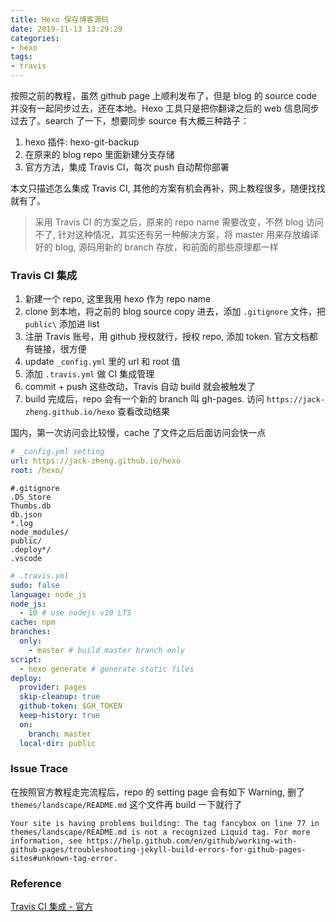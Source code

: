 ```yaml
---
title: Hexo 保存博客源码
date: 2019-11-13 13:29:29
categories:
- hexo
tags: 
- travis
---
```

按照之前的教程，虽然 github page 上顺利发布了，但是 blog 的 source code 并没有一起同步过去，还在本地。Hexo 工具只是把你翻译之后的 web 信息同步过去了。search 了一下，想要同步 source 有大概三种路子：

1. hexo 插件: hexo-git-backup
2. 在原来的 blog repo 里面新建分支存储
3. 官方方法，集成 Travis CI，每次 push 自动帮你部署

本文只描述怎么集成 Travis CI, 其他的方案有机会再补，网上教程很多，随便找找就有了。
> 采用 Travis CI 的方案之后，原来的 repo name 需要改变，不然 blog 访问不了, 针对这种情况，其实还有另一种解决方案，将 master 用来存放编译好的 blog, 源码用新的 branch 存放，和前面的那些原理都一样

### Travis CI 集成

1. 新建一个 repo, 这里我用 hexo 作为 repo name
1. clone 到本地，将之前的 blog source copy 进去，添加 `.gitignore` 文件，把 `public\` 添加进 list
1. 注册 Travis 账号，用 github 授权就行，授权 repo, 添加 token. 官方文档都有链接，很方便
1. update `_config.yml` 里的 url 和 root 值
1. 添加 `.travis.yml` 做 CI 集成管理
1. commit + push 这些改动，Travis 自动 build 就会被触发了
1. build 完成后，repo 会有一个新的 branch 叫 gh-pages. 访问 `https://jack-zheng.github.io/hexo` 查看改动结果

国内，第一次访问会比较慢，cache 了文件之后后面访问会快一点

```yml
# _config.yml setting
url: https://jack-zheng.github.io/hexo
root: /hexo/
```

```.gitignore
#.gitignore
.DS_Store
Thumbs.db
db.json
*.log
node_modules/
public/
.deploy*/
.vscode
```

```yml
# .travis.yml
sudo: false
language: node_js
node_js:
  - 10 # use nodejs v10 LTS
cache: npm
branches:
  only:
    - master # build master branch only
script:
  - hexo generate # generate static files
deploy:
  provider: pages
  skip-cleanup: true
  github-token: $GH_TOKEN
  keep-history: true
  on:
    branch: master
  local-dir: public
```

### Issue Trace

在按照官方教程走完流程后，repo 的 setting page 会有如下 Warning, 删了 `themes/landscape/README.md` 这个文件再 build 一下就行了

```text
Your site is having problems building: The tag fancybox on line 77 in themes/landscape/README.md is not a recognized Liquid tag. For more information, see https://help.github.com/en/github/working-with-github-pages/troubleshooting-jekyll-build-errors-for-github-pages-sites#unknown-tag-error.
```

### Reference

[Travis CI 集成 - 官方](https://hexo.io/docs/github-pages)
